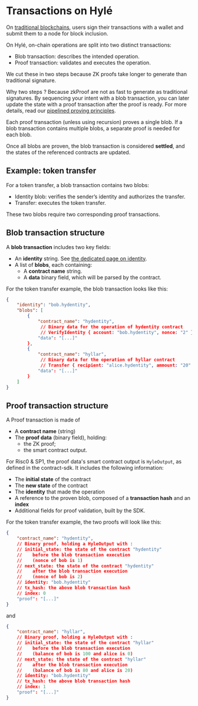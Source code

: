 # Transactions on Hylé

On [traditional blockchains](./hyle-vs-vintage-blockchains.md),  users sign their transactions with a wallet and submit them to a node for block inclusion.

On Hylé, on-chain operations are split into two distinct transactions:

- Blob transaction: describes the intended operation.
- Proof transaction: validates and executes the operation.

We cut these in two steps because ZK proofs take longer to generate than traditional signature.

Why two steps ? Because zkProof are not as fast to generate as traditional signatures. By sequencing your intent with a blob transaction, you can later update the state with a proof transaction after the proof is ready. For more details, read our [pipelined proving principles](../pipelined-proving.md).

Each proof transaction (unless using recursion) proves a single blob. If a blob transaction contains multiple blobs, a separate proof is needed for each blob.

Once all blobs are proven, the blob transaction is considered **settled**, and the states of the referenced contracts are updated.

## Example: token transfer

For a token transfer, a blob transaction contains two blobs:

- Identity blob: verifies the sender’s identity and authorizes the transfer.
- Transfer: executes the token transfer.

These two blobs require two corresponding proof transactions.

## Blob transaction structure

A **blob transaction** includes two key fields:

- An **identity** string. See [the dedicated page on identity](./identity.md).
- A list of **blobs**, each containing:
  - A **contract name** string.
  - A **data** binary field, which will be parsed by the contract.

For the token transfer example, the blob transaction looks like this:

```json
{
    "identity": "bob.hydentity",
    "blobs": [
        {
            "contract_name": "hydentity",
             // Binary data for the operation of hydentity contract
             // VerifyIdentity { account: "bob.hydentity", nonce: "2" }
            "data": "[...]" 
        },
        {
            "contract_name": "hyllar",
             // Binary data for the operation of hyllar contract
             // Transfer { recipient: "alice.hydentity", ammount: "20" }
            "data": "[...]"
        }
    ]
}
```

## Proof transaction structure

A Proof transaction is made of

- A **contract name** (string)
- The **proof data** (binary field), holding:
  - the ZK proof;
  - the smart contract output.

For Risc0 & SP1, the proof data's smart contract output is `HyleOutput`, as defined in the contract-sdk. It includes the following information:

- The **initial state** of the contract
- The **new state** of the contract
- The **identity** that made the operation
- A reference to the proven blob, composed of a **transaction hash** and an **index**
- Additional fields for proof validation, built by the SDK.

For the token transfer example, the two proofs will look like this:

```json
{
    "contract_name": "hydentity",
    // Binary proof, holding a HyleOutput with :
    // initial_state: the state of the contract "hydentity" 
    //    before the blob transaction execution 
    //    (nonce of bob is 1)
    // next_state: the state of the contract "hydentity" 
    //    after the blob transaction execution 
    //    (nonce of bob is 2)
    // identity: "bob.hydentity"
    // tx_hash: the above blob transaction hash 
    // index: 0
    "proof": "[...]"
}
```

and

```json
{
    "contract_name": "hyllar",
    // Binary proof, holding a HyleOutput with :
    // initial_state: the state of the contract "hyllar" 
    //    before the blob transaction execution 
    //    (balance of bob is 100 and alice is 0)
    // next_state: the state of the contract "hyllar" 
    //    after the blob transaction execution 
    //    (balance of bob is 80 and alice is 20)
    // identity: "bob.hydentity"
    // tx_hash: the above blob transaction hash 
    // index: 1
    "proof": "[...]"
}
```
